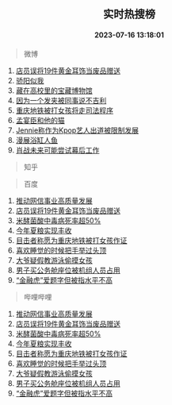 <div align="center"><h2>实时热搜榜</h2><h4>2023-07-16 13:18:01</h4></div>

> 微博  

1. [店员误将19件黄金耳饰当废品赠送](https://s.weibo.com/weibo?q=%23%E5%BA%97%E5%91%98%E8%AF%AF%E5%B0%8619%E4%BB%B6%E9%BB%84%E9%87%91%E8%80%B3%E9%A5%B0%E5%BD%93%E5%BA%9F%E5%93%81%E8%B5%A0%E9%80%81%23&t=31&band_rank=1&Refer=top)<br />
2. [骄阳似我](https://s.weibo.com/weibo?q=%E9%AA%84%E9%98%B3%E4%BC%BC%E6%88%91&t=31&band_rank=2&Refer=top)<br />
3. [藏在高校里的宝藏博物馆](https://s.weibo.com/weibo?q=%23%E8%97%8F%E5%9C%A8%E9%AB%98%E6%A0%A1%E9%87%8C%E7%9A%84%E5%AE%9D%E8%97%8F%E5%8D%9A%E7%89%A9%E9%A6%86%23&t=31&band_rank=3&Refer=top)<br />
4. [因为一个发夹被同事说不吉利](https://s.weibo.com/weibo?q=%23%E5%9B%A0%E4%B8%BA%E4%B8%80%E4%B8%AA%E5%8F%91%E5%A4%B9%E8%A2%AB%E5%90%8C%E4%BA%8B%E8%AF%B4%E4%B8%8D%E5%90%89%E5%88%A9%23&t=31&band_rank=4&Refer=top)<br />
5. [重庆地铁被打女孩将走司法程序](https://s.weibo.com/weibo?q=%23%E9%87%8D%E5%BA%86%E5%9C%B0%E9%93%81%E8%A2%AB%E6%89%93%E5%A5%B3%E5%AD%A9%E5%B0%86%E8%B5%B0%E5%8F%B8%E6%B3%95%E7%A8%8B%E5%BA%8F%23&t=31&band_rank=5&Refer=top)<br />
6. [孟宴臣和他的猫](https://s.weibo.com/weibo?q=%23%E5%AD%9F%E5%AE%B4%E8%87%A3%E5%92%8C%E4%BB%96%E7%9A%84%E7%8C%AB%23&t=31&band_rank=6&Refer=top)<br />
7. [Jennie称作为Kpop艺人出道被限制发展](https://s.weibo.com/weibo?q=%23Jennie%E7%A7%B0%E4%BD%9C%E4%B8%BAKpop%E8%89%BA%E4%BA%BA%E5%87%BA%E9%81%93%E8%A2%AB%E9%99%90%E5%88%B6%E5%8F%91%E5%B1%95%23&t=31&band_rank=7&Refer=top)<br />
8. [漫展浴缸人鱼](https://s.weibo.com/weibo?q=%23%E6%BC%AB%E5%B1%95%E6%B5%B4%E7%BC%B8%E4%BA%BA%E9%B1%BC%23&t=31&band_rank=8&Refer=top)<br />
9. [肖战未来可能尝试幕后工作](https://s.weibo.com/weibo?q=%23%E8%82%96%E6%88%98%E6%9C%AA%E6%9D%A5%E5%8F%AF%E8%83%BD%E5%B0%9D%E8%AF%95%E5%B9%95%E5%90%8E%E5%B7%A5%E4%BD%9C%23&t=31&band_rank=9&Refer=top)<br />

> 知乎  


> 百度  

1. [推动网信事业高质量发展](https://www.baidu.com/s?wd=%E6%8E%A8%E5%8A%A8%E7%BD%91%E4%BF%A1%E4%BA%8B%E4%B8%9A%E9%AB%98%E8%B4%A8%E9%87%8F%E5%8F%91%E5%B1%95&sa=fyb_news&rsv_dl=fyb_news)<br />
2. [店员误将19件黄金耳饰当废品赠送](https://www.baidu.com/s?wd=%E5%BA%97%E5%91%98%E8%AF%AF%E5%B0%8619%E4%BB%B6%E9%BB%84%E9%87%91%E8%80%B3%E9%A5%B0%E5%BD%93%E5%BA%9F%E5%93%81%E8%B5%A0%E9%80%81&sa=fyb_news&rsv_dl=fyb_news)<br />
3. [米酵菌酸中毒病死率超50%](https://www.baidu.com/s?wd=%E7%B1%B3%E9%85%B5%E8%8F%8C%E9%85%B8%E4%B8%AD%E6%AF%92%E7%97%85%E6%AD%BB%E7%8E%87%E8%B6%8550%25&sa=fyb_news&rsv_dl=fyb_news)<br />
4. [今年夏粮实现丰收](https://www.baidu.com/s?wd=%E4%BB%8A%E5%B9%B4%E5%A4%8F%E7%B2%AE%E5%AE%9E%E7%8E%B0%E4%B8%B0%E6%94%B6&sa=fyb_news&rsv_dl=fyb_news)<br />
5. [目击者称愿为重庆地铁被打女孩作证](https://www.baidu.com/s?wd=%E7%9B%AE%E5%87%BB%E8%80%85%E7%A7%B0%E6%84%BF%E4%B8%BA%E9%87%8D%E5%BA%86%E5%9C%B0%E9%93%81%E8%A2%AB%E6%89%93%E5%A5%B3%E5%AD%A9%E4%BD%9C%E8%AF%81&sa=fyb_news&rsv_dl=fyb_news)<br />
6. [喜欢睡觉的时候把手举过头顶](https://www.baidu.com/s?wd=%E5%96%9C%E6%AC%A2%E7%9D%A1%E8%A7%89%E7%9A%84%E6%97%B6%E5%80%99%E6%8A%8A%E6%89%8B%E4%B8%BE%E8%BF%87%E5%A4%B4%E9%A1%B6&sa=fyb_news&rsv_dl=fyb_news)<br />
7. [大爷疑假教游泳偷摸女孩](https://www.baidu.com/s?wd=%E5%A4%A7%E7%88%B7%E7%96%91%E5%81%87%E6%95%99%E6%B8%B8%E6%B3%B3%E5%81%B7%E6%91%B8%E5%A5%B3%E5%AD%A9&sa=fyb_news&rsv_dl=fyb_news)<br />
8. [男子买公务舱座位被机组人员占用](https://www.baidu.com/s?wd=%E7%94%B7%E5%AD%90%E4%B9%B0%E5%85%AC%E5%8A%A1%E8%88%B1%E5%BA%A7%E4%BD%8D%E8%A2%AB%E6%9C%BA%E7%BB%84%E4%BA%BA%E5%91%98%E5%8D%A0%E7%94%A8&sa=fyb_news&rsv_dl=fyb_news)<br />
9. [“金融虎”爱题字但被指水平不高](https://www.baidu.com/s?wd=%E2%80%9C%E9%87%91%E8%9E%8D%E8%99%8E%E2%80%9D%E7%88%B1%E9%A2%98%E5%AD%97%E4%BD%86%E8%A2%AB%E6%8C%87%E6%B0%B4%E5%B9%B3%E4%B8%8D%E9%AB%98&sa=fyb_news&rsv_dl=fyb_news)<br />

> 哔哩哔哩  

1. [推动网信事业高质量发展](https://www.baidu.com/s?wd=%E6%8E%A8%E5%8A%A8%E7%BD%91%E4%BF%A1%E4%BA%8B%E4%B8%9A%E9%AB%98%E8%B4%A8%E9%87%8F%E5%8F%91%E5%B1%95&sa=fyb_news&rsv_dl=fyb_news)<br />
2. [店员误将19件黄金耳饰当废品赠送](https://www.baidu.com/s?wd=%E5%BA%97%E5%91%98%E8%AF%AF%E5%B0%8619%E4%BB%B6%E9%BB%84%E9%87%91%E8%80%B3%E9%A5%B0%E5%BD%93%E5%BA%9F%E5%93%81%E8%B5%A0%E9%80%81&sa=fyb_news&rsv_dl=fyb_news)<br />
3. [米酵菌酸中毒病死率超50%](https://www.baidu.com/s?wd=%E7%B1%B3%E9%85%B5%E8%8F%8C%E9%85%B8%E4%B8%AD%E6%AF%92%E7%97%85%E6%AD%BB%E7%8E%87%E8%B6%8550%25&sa=fyb_news&rsv_dl=fyb_news)<br />
4. [今年夏粮实现丰收](https://www.baidu.com/s?wd=%E4%BB%8A%E5%B9%B4%E5%A4%8F%E7%B2%AE%E5%AE%9E%E7%8E%B0%E4%B8%B0%E6%94%B6&sa=fyb_news&rsv_dl=fyb_news)<br />
5. [目击者称愿为重庆地铁被打女孩作证](https://www.baidu.com/s?wd=%E7%9B%AE%E5%87%BB%E8%80%85%E7%A7%B0%E6%84%BF%E4%B8%BA%E9%87%8D%E5%BA%86%E5%9C%B0%E9%93%81%E8%A2%AB%E6%89%93%E5%A5%B3%E5%AD%A9%E4%BD%9C%E8%AF%81&sa=fyb_news&rsv_dl=fyb_news)<br />
6. [喜欢睡觉的时候把手举过头顶](https://www.baidu.com/s?wd=%E5%96%9C%E6%AC%A2%E7%9D%A1%E8%A7%89%E7%9A%84%E6%97%B6%E5%80%99%E6%8A%8A%E6%89%8B%E4%B8%BE%E8%BF%87%E5%A4%B4%E9%A1%B6&sa=fyb_news&rsv_dl=fyb_news)<br />
7. [大爷疑假教游泳偷摸女孩](https://www.baidu.com/s?wd=%E5%A4%A7%E7%88%B7%E7%96%91%E5%81%87%E6%95%99%E6%B8%B8%E6%B3%B3%E5%81%B7%E6%91%B8%E5%A5%B3%E5%AD%A9&sa=fyb_news&rsv_dl=fyb_news)<br />
8. [男子买公务舱座位被机组人员占用](https://www.baidu.com/s?wd=%E7%94%B7%E5%AD%90%E4%B9%B0%E5%85%AC%E5%8A%A1%E8%88%B1%E5%BA%A7%E4%BD%8D%E8%A2%AB%E6%9C%BA%E7%BB%84%E4%BA%BA%E5%91%98%E5%8D%A0%E7%94%A8&sa=fyb_news&rsv_dl=fyb_news)<br />
9. [“金融虎”爱题字但被指水平不高](https://www.baidu.com/s?wd=%E2%80%9C%E9%87%91%E8%9E%8D%E8%99%8E%E2%80%9D%E7%88%B1%E9%A2%98%E5%AD%97%E4%BD%86%E8%A2%AB%E6%8C%87%E6%B0%B4%E5%B9%B3%E4%B8%8D%E9%AB%98&sa=fyb_news&rsv_dl=fyb_news)<br />
